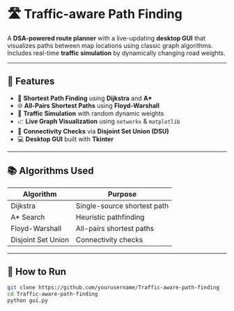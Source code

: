# 🛣️ Traffic-aware Path Finding

A **DSA-powered route planner** with a live-updating **desktop GUI** that visualizes paths between map locations using classic graph algorithms. Includes real-time **traffic simulation** by dynamically changing road weights.

---

## 🔧 Features

- 🧭 **Shortest Path Finding** using **Dijkstra** and **A\***  
- 🌐 **All-Pairs Shortest Paths** using **Floyd-Warshall**  
- 🚦 **Traffic Simulation** with random dynamic weights  
- 📈 **Live Graph Visualization** using `networkx` & `matplotlib`  
- 🧩 **Connectivity Checks** via **Disjoint Set Union (DSU)**  
- 💻 **Desktop GUI** built with **Tkinter**

---

## 📚 Algorithms Used

| Algorithm           | Purpose                        |
|---------------------|--------------------------------|
| Dijkstra            | Single-source shortest path    |
| A* Search           | Heuristic pathfinding          |
| Floyd-Warshall      | All-pairs shortest paths       |
| Disjoint Set Union  | Connectivity checks            |

---

## 🚀 How to Run

```bash
git clone https://github.com/yourusername/Traffic-aware-path-finding
cd Traffic-aware-path-finding
python gui.py
